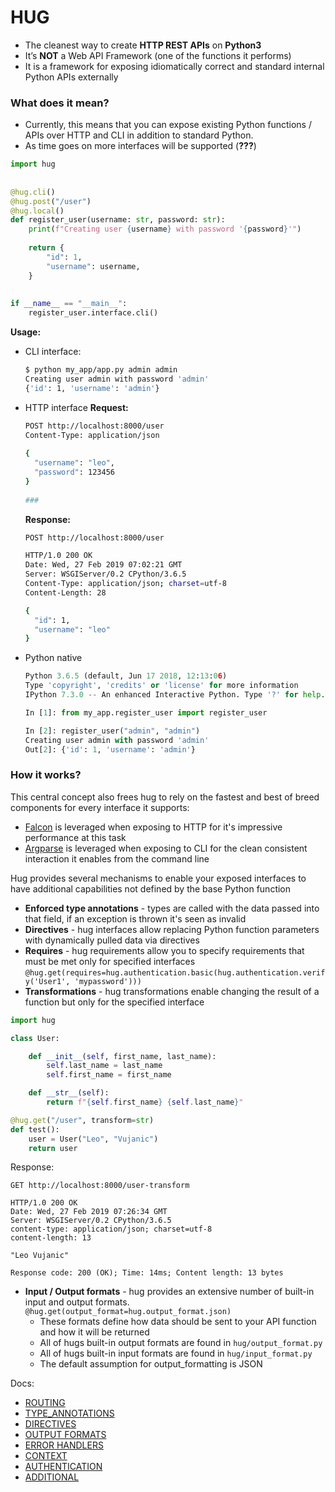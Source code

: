 # HUG

- The cleanest way to create **HTTP REST APIs** on **Python3**
- It’s **NOT** a Web API Framework (one of the functions it performs)
- It is a framework for exposing idiomatically correct and standard internal Python APIs externally

### What does it mean?
- Currently, this means that you can expose existing Python functions / APIs over HTTP and CLI in addition to standard Python.
- As time goes on more interfaces will be supported (**???**)



~~~python
import hug  
  
  
@hug.cli()  
@hug.post("/user")  
@hug.local()  
def register_user(username: str, password: str):  
    print(f"Creating user {username} with password '{password}'")  
  
    return {  
        "id": 1,  
        "username": username,  
    }  
  
  
if __name__ == "__main__":  
    register_user.interface.cli()
~~~

**Usage:**
* CLI interface:
	```bash
	$ python my_app/app.py admin admin
	Creating user admin with password 'admin'
	{'id': 1, 'username': 'admin'}
	```
*  HTTP interface
		**Request:**
	~~~bash
	POST http://localhost:8000/user  
	Content-Type: application/json  
	  
	{  
	  "username": "leo",  
	  "password": 123456  
	}  
	  
	###
	~~~
	**Response:**
	~~~bash
	POST http://localhost:8000/user

	HTTP/1.0 200 OK
	Date: Wed, 27 Feb 2019 07:02:21 GMT
	Server: WSGIServer/0.2 CPython/3.6.5
	Content-Type: application/json; charset=utf-8
	Content-Length: 28

	{
	  "id": 1,
	  "username": "leo"
	}
	~~~
* Python native
	~~~python
	Python 3.6.5 (default, Jun 17 2018, 12:13:06) 
	Type 'copyright', 'credits' or 'license' for more information
	IPython 7.3.0 -- An enhanced Interactive Python. Type '?' for help.

	In [1]: from my_app.register_user import register_user                                                                                                                                               

	In [2]: register_user("admin", "admin")                                                                                                                                                              
	Creating user admin with password 'admin'
	Out[2]: {'id': 1, 'username': 'admin'}
	~~~

### How it works?
This central concept also frees hug to rely on the fastest and best of breed components for every interface it supports:

-   [Falcon](https://github.com/falconry/falcon)  is leveraged when exposing to HTTP for it's impressive performance at this task
-   [Argparse](https://docs.python.org/3/library/argparse.html)  is leveraged when exposing to CLI for the clean consistent interaction it enables from the command line

Hug provides several mechanisms to enable your exposed interfaces to have additional capabilities not defined by the base Python function

- **Enforced type annotations** - types are called with the data passed into that field, if an exception is thrown it's seen as invalid
- **Directives** - hug interfaces allow replacing Python function parameters with dynamically pulled data via directives
- **Requires** - hug requirements allow you to specify requirements that must be met only for specified interfaces
		`@hug.get(requires=hug.authentication.basic(hug.authentication.verify('User1', 'mypassword')))`
- **Transformations** - hug transformations enable changing the result of a function but only for the specified interface	
~~~python
import hug  

class User:  

	def __init__(self, first_name, last_name):  
		self.last_name = last_name  
		self.first_name = first_name  

	def __str__(self):  
		return f"{self.first_name} {self.last_name}" 

@hug.get("/user", transform=str)  
def test():  
	user = User("Leo", "Vujanic")  
	return user
~~~~
Response:
~~~
GET http://localhost:8000/user-transform

HTTP/1.0 200 OK
Date: Wed, 27 Feb 2019 07:26:34 GMT
Server: WSGIServer/0.2 CPython/3.6.5
content-type: application/json; charset=utf-8
content-length: 13

"Leo Vujanic"

Response code: 200 (OK); Time: 14ms; Content length: 13 bytes
~~~

- **Input / Output formats** - hug provides an extensive number of built-in input and output formats. `@hug.get(output_format=hug.output_format.json)`
	-  These formats define how data should be sent to your API function and how it will be returned
    -   All of hugs built-in output formats are found in  `hug/output_format.py`
    -   All of hugs built-in input formats are found in  `hug/input_format.py`
    -   The default assumption for output_formatting is JSON
    
    
Docs:
   - [ROUTING](ROUTING.md)
   - [TYPE_ANNOTATIONS](TYPE_ANNOTATIONS.md)
   - [DIRECTIVES](DIRECTIVES.md)
   - [OUTPUT FORMATS](OUTPUT_FORMATS.md)
   - [ERROR HANDLERS](ERROR_HANDLERS.md)
   - [CONTEXT](CONTEXT.md)
   - [AUTHENTICATION](AUTHENTICATION.md)
   - [ADDITIONAL](ADDITIONAL.md)
